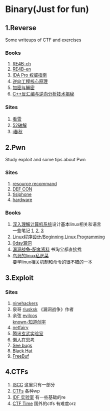 # Binary(Just for fun)

## 1.Reverse
Some writeups of CTF and exercises
### Books
1. [RE4B-ch](https://github.com/dennis714/reverse-engineering-for-beginners)<br>
2. [RE4B-en](https://beginners.re/RE4B-EN.pdf)<br>
3. [IDA Pro 权威指南](http://www.ituring.com.cn/book/791)<br>
4. [逆向工程核心原理](http://www.ituring.com.cn/book/1266)<br>
5. [加密与解密](http://bbs.pediy.com/showthread.php?t=66210)<br>
6. [C++反汇编与逆向分析技术揭秘](http://bbs.pediy.com/showthread.php?t=140350)<br>

### Sites
1. [看雪](http://www.pediy.com/)<br>
2. [52破解](http://www.52pojie.cn/)<br>
3. [i春秋](http://www.ichunqiu.com/)


## 2.Pwn
Study exploit and some tips about Pwn
### Sites
1. [resource recommand](http://www.pentest.guru/index.php/2016/01/28/best-books-tutorials-and-courses-to-learn-about-exploit-development/)<br>
2. [DEF CON](https://www.defcon.org/#)<br>
3. [tisiphone](https://tisiphone.net/)<br>
4. [hardware](http://www.sp3ctr3.me/hardware-security-resources/)<br>

### Books
1. [深入理解计算机系统](https://github.com/Urinx/Books/blob/master/cs/%E6%B7%B1%E5%85%A5%E7%90%86%E8%A7%A3%E8%AE%A1%E7%AE%97%E6%9C%BA%E7%B3%BB%E7%BB%9F.pdf)设计基本linux相关和语言<br>
 一些笔记 [1](http://blog.sina.com.cn/s/blog_6874dd910101l3lx.html), [2](https://www.gitbook.com/book/xxg1413/csapp/details), [3](http://wdxtub.com/2016/04/16/thin-csapp-0/)
2. [Linux程序设计/Beginning Linux Programming](http://www.ituring.com.cn/book/171)<br>
3. [0day漏洞]()<br>
4. [漏洞战争-配套资料](https://github.com/riusksk/vul_war) 书淘宝都直接找<br>
5. [鸟哥的linux私房菜](http://cn.linux.vbird.org/)<br> 要学linux相关机制和命令的很不错的一本

## 3.Exploit
### Sites
1. [ninehackers](http://www.ninehackers.com/)<br>
2. 泉哥
 [riusksk](http://riusksk.me/) 《漏洞战争》作者<br>
3. 余弦
 [evilcos](http://evilcos.me/)<br>
 [known-知道创宇](http://blog.knownsec.com/)<br>
4. [netfairy](http://www.netfairy.net/)<br>
5. [腾讯玄武实验室](http://xlab.tencent.com/cn/)<br>
6. [懒人在思考](https://zhuanlan.zhihu.com/evilcos)
7. [See bugs](https://www.seebug.org/)<br>
8. [Black Hat](https://www.blackhat.com/)<br>
9. [FreeBuf](http://freebuf.com/)

## 4.CTFs
1. [ISCC](http://lazymind.me/2016/05/iscc-2016-ctf-writeup/) 这里只有一部分<br>
2. [CTFs](https://github.com/ctfs) 各种wp<br>
3. [IDF 实验室](http://ctf.idf.cn/) 有一些基础的re<br>
4. [CTF Time](https://ctftime.org/) 国外的ctfs 有难度orz<br>

